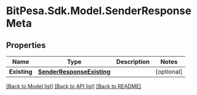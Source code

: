 # BitPesa.Sdk.Model.SenderResponseMeta
## Properties

Name | Type | Description | Notes
------------ | ------------- | ------------- | -------------
**Existing** | [**SenderResponseExisting**](SenderResponseExisting.md) |  | [optional] 

[[Back to Model list]](../README.md#documentation-for-models) [[Back to API list]](../README.md#documentation-for-api-endpoints) [[Back to README]](../README.md)

